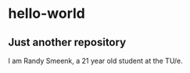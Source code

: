 # hello-world
Just another repository
-------------
I am Randy Smeenk, a 21 year old student at the TU/e.
